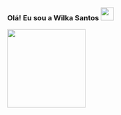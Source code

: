 ### Olá! Eu sou a Wilka Santos <img src="https://raw.githubusercontent.com/kaueMarques/kaueMarques/master/hi.gif" width="30px">

<div>
<a href ="https://github.com/wilkaSantos">
<img height="180em" src="https://github-readme-stats.vercel.app/api?username=wilkaSantos&show_icons=true&theme=dark">
</div>


